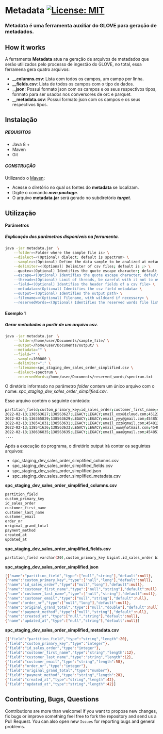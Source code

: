 # Metadata [![License: MIT](https://img.shields.io/badge/License-MIT-yellow.svg)](https://opensource.org/licenses/MIT)
### Metadata é uma ferramenta auxiliar do GLOVE para geração de metadados.

## How it works

A ferramenta **Metadata** atua na geração de arquivos de metadados que serão utilizados pelo processo de ingestão do GLOVE, no total, essa ferramena gera quatro arquivos:
- **<schema>_<tabela>_columns.csv**: Lista com todos os campos, um campo por linha.
- **<schema>_<tabela>_fields.csv**: Lista de todos os campos com o tipo de dados.
- **<schema>_<tabela>.json**: Possui formato json com os campos e os seus respectivos tipos, formato para ser usados nos conversores de orc e parquet.
- **<schema>_<tabela>_metadata.csv**: Possui formato json com os campos e os seus respectivos tipos.

## Instalação

##### REQUISITOS

- Java 8 +
- Maven
- Git

##### CONSTRUÇÃO

Utilizando o [Maven](https://maven.apache.org/):

- Acesse o diretório no qual os fontes do **metadata** se localizam.
- Digite o comando _**mvn package**_.
- O arquivo **metadata.jar** será gerado no subdiretório **_target_**.

## Utilização

#### Parâmetros
##### Explicação dos parâmetros disponíveis na ferramenta.

```bash
java -jar metadata.jar  \
	--folder=<Folder where the sample file is> \
	--dialect=<(Optional) dialect; default is spectrum> \
	--sample=<(Optional) Define the data sample to be analized at metadata extraction process; default is 100000> \
	--delimiter=<(Optional) Delimiter of csv files; default is ;> \
	--quote=<(Optional) Identifies the quote escape character; default is \""> \
	--escape=<(Optional) Identifies the quote escape character; default is \"> \
	--thread=<(Optional) Limit of threads, be careful with it not to overload the workstation memory; default is 1> \
	--field=<(Optional) Identifies the header fields of a csv file> \
	--metadata=<(Optional) Identifies the csv field metadata> \
	--output=<(Optional) Identifies the output path> \
	--filename=<(Optional) Filename, with wildcard if necessary> \
	--reservedWords=<(Optional) Identifies the reserved words file list>	
```             

#### Exemplo 1
##### Gerar metadados a partir de um arquivo csv.

```bash
java -jar metadata.jar  \
	--folder=/home/user/Documents/sample_file/ \
	--output=/home/user/Documents/output/ \
	--metadata="" \
	--field="" \
	--sample=100000 \
	--delimiter=";" \
	--filename=spc_staging_dev_sales_order_simplified.csv \
	--dialect=spectrum \
	--reservedWords=/home/user/Documents/reserved_words/spectrum.txt
```

O diretório informado no parâmetro _folder_ contem um único arquivo com o nome: _spc_staging_dev_sales_order_simplified.csv_.

Esse arquivo contém o seguinte conteúdo:

```bash
partition_field;custom_primary_key;id_sales_order;customer_first_name;customer_last_name;customer_email;order_nr;original_grand_total;payment_method;created_at;updated_at
2022-02-13;138563627;138563627;LEGACY;LEGACY;email_xxx@icloud.com;4512319139;251.98;debitcard;2022-02-13 00:00:05.0;2022-02-13 00:16:59.0
2022-02-13;136365829;138563629;LEGACY;LEGACY;email_yyy@gmail.com;4548519123;374.9;braspag_cc;2022-02-13 00:00:07.0;2022-02-13 00:17:51.0
2022-02-13;138541831;138563631;LEGACY;LEGACY;email_zzz@gmail.com;454812343;69.98;braspag_cc;2022-02-13 00:00:07.0;2022-02-13 00:00:07.0
2022-02-13;138541636;138563633;LEGACY;LEGACY;email_www@hotmail.com;4548519145;618.65;braspag_cc;2022-02-13 00:00:09.0;2022-02-13 00:17:52.0
2022-02-13;138636835;138563635;LEGACY;LEGACY;email_aaa@gmail.com;4548512347;99.9;braspag_cc;2022-02-13 00:00:10.0;2022-02-13 00:17:52.0
....
```

Após a execução do programa, o diretório output irá conter os seguintes arquivos:

- spc_staging_dev_sales_order_simplified_columns.csv
- spc_staging_dev_sales_order_simplified_fields.csv
- spc_staging_dev_sales_order_simplified.json
- spc_staging_dev_sales_order_simplified_metadata.csv

**spc_staging_dev_sales_order_simplified_columns.csv**
		
```bash
partition_field
custom_primary_key
id_sales_order
customer_first_name
customer_last_name
customer_email
order_nr
original_grand_total
payment_method
created_at
updated_at
```	

**spc_staging_dev_sales_order_simplified_fields.csv**

```bash
partition_field varchar(20),custom_primary_key bigint,id_sales_order bigint,customer_first_name varchar(12),customer_last_name varchar(12),customer_email varchar(58),order_nr bigint,original_grand_total double precision,payment_method varchar(28),created_at varchar(42),updated_at varchar(42)
```

**spc_staging_dev_sales_order_simplified.json**
		
```bash
[{"name":"partition_field","type":["null","string"],"default":null},
{"name":"custom_primary_key","type":["null","long"],"default":null},
{"name":"id_sales_order","type":["null","long"],"default":null},
{"name":"customer_first_name","type":["null","string"],"default":null},
{"name":"customer_last_name","type":["null","string"],"default":null},
{"name":"customer_email","type":["null","string"],"default":null},
{"name":"order_nr","type":["null","long"],"default":null},
{"name":"original_grand_total","type":["null","double"],"default":null},
{"name":"payment_method","type":["null","string"],"default":null},
{"name":"created_at","type":["null","string"],"default":null},
{"name":"updated_at","type":["null","string"],"default":null}]
```

**spc_staging_dev_sales_order_simplified_metadata.csv**
		
```bash
[{"field":"partition_field","type":"string","length":20},
{"field":"custom_primary_key","type":"integer"},
{"field":"id_sales_order","type":"integer"},
{"field":"customer_first_name","type":"string","length":12},
{"field":"customer_last_name","type":"string","length":12},
{"field":"customer_email","type":"string","length":58},
{"field":"order_nr","type":"integer"},
{"field":"original_grand_total","type":"number"},
{"field":"payment_method","type":"string","length":28},
{"field":"created_at","type":"string","length":42},
{"field":"updated_at","type":"string","length":42}]
```
		
		

## Contributing, Bugs, Questions
Contributions are more than welcome! If you want to propose new changes, fix bugs or improve something feel free to fork the repository and send us a Pull Request. You can also open new `Issues` for reporting bugs and general problems.
